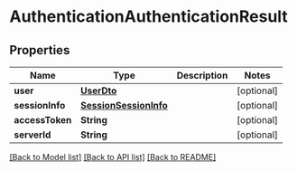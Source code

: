 # AuthenticationAuthenticationResult

## Properties
Name | Type | Description | Notes
------------ | ------------- | ------------- | -------------
**user** | [**UserDto**](UserDto.md) |  | [optional] 
**sessionInfo** | [**SessionSessionInfo**](SessionSessionInfo.md) |  | [optional] 
**accessToken** | **String** |  | [optional] 
**serverId** | **String** |  | [optional] 

[[Back to Model list]](../README.md#documentation-for-models) [[Back to API list]](../README.md#documentation-for-api-endpoints) [[Back to README]](../README.md)


